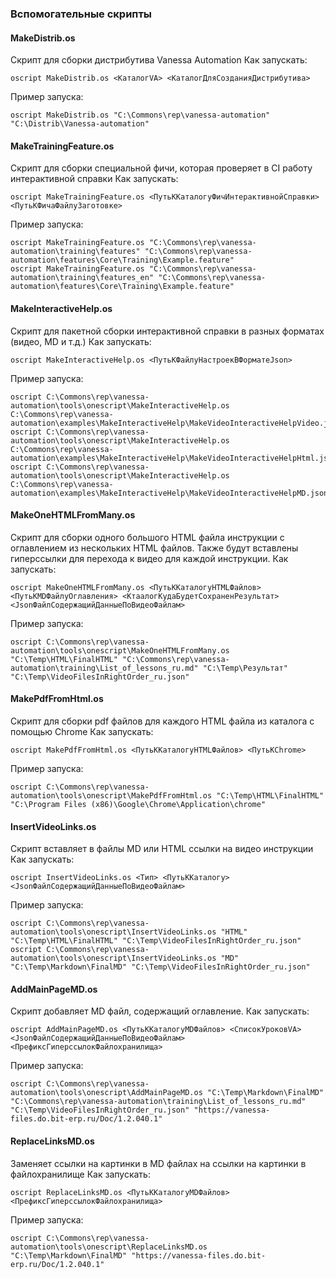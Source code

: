 ### Вспомогательные скрипты

#### MakeDistrib.os

Скрипт для сборки дистрибутива Vanessa Automation
Как запускать:
```
oscript MakeDistrib.os <КаталогVA> <КаталогДляСозданияДистрибутива>
```
Пример запуска:
```
oscript MakeDistrib.os "C:\Commons\rep\vanessa-automation" "C:\Distrib\Vanessa-automation"
```


#### MakeTrainingFeature.os

Скрипт для сборки специальной фичи, которая проверяет в CI работу интерактивной справки
Как запускать:
```
oscript MakeTrainingFeature.os <ПутьККаталогуФичИнтерактивнойСправки> <ПутьКФичаФайлуЗаготовке>
```
Пример запуска:
```
oscript MakeTrainingFeature.os "C:\Commons\rep\vanessa-automation\training\features" "C:\Commons\rep\vanessa-automation\features\Core\Training\Example.feature"
oscript MakeTrainingFeature.os "C:\Commons\rep\vanessa-automation\training\features_en" "C:\Commons\rep\vanessa-automation\features\Core\Training\Example.feature"
```


#### MakeInteractiveHelp.os

Скрипт для пакетной сборки интерактивной справки в разных форматах (видео, MD и т.д.)
Как запускать:
```
oscript MakeInteractiveHelp.os <ПутьКФайлуНастроекВФорматеJson>
```
Пример запуска:
```
oscript C:\Commons\rep\vanessa-automation\tools\onescript\MakeInteractiveHelp.os C:\Commons\rep\vanessa-automation\examples\MakeInteractiveHelp\MakeVideoInteractiveHelpVideo.json
oscript C:\Commons\rep\vanessa-automation\tools\onescript\MakeInteractiveHelp.os C:\Commons\rep\vanessa-automation\examples\MakeInteractiveHelp\MakeVideoInteractiveHelpHtml.json
oscript C:\Commons\rep\vanessa-automation\tools\onescript\MakeInteractiveHelp.os C:\Commons\rep\vanessa-automation\examples\MakeInteractiveHelp\MakeVideoInteractiveHelpMD.json
```

#### MakeOneHTMLFromMany.os

Скрипт для сборки одного большого HTML файла инструкции с оглавлением из нескольких HTML файлов. Также будут вставлены гиперссылки для перехода к видео для каждой инструкции.
Как запускать:
```
oscript MakeOneHTMLFromMany.os <ПутьККаталогуHTMLФайлов> <ПутьКMDФайлуОглавления> <КтаалогКудаБудетСохраненРезультат> <JsonФайлСодержащийДанныеПоВидеоФайлам>
```
Пример запуска:
```
oscript C:\Commons\rep\vanessa-automation\tools\onescript\MakeOneHTMLFromMany.os "C:\Temp\HTML\FinalHTML" "C:\Commons\rep\vanessa-automation\training\List_of_lessons_ru.md" "C:\Temp\Результат" "C:\Temp\VideoFilesInRightOrder_ru.json"
```

#### MakePdfFromHtml.os

Скрипт для сборки pdf файлов для каждого HTML файла из каталога с помощью Chrome
Как запускать:
```
oscript MakePdfFromHtml.os <ПутьККаталогуHTMLФайлов> <ПутьКChrome>
```
Пример запуска:
```
oscript C:\Commons\rep\vanessa-automation\tools\onescript\MakePdfFromHtml.os "C:\Temp\HTML\FinalHTML" "C:\Program Files (x86)\Google\Chrome\Application\chrome"
```

#### InsertVideoLinks.os

Скрипт вставляет в файлы MD или HTML ссылки на видео инструкции
Как запускать:
```
oscript InsertVideoLinks.os <Тип> <ПутьККаталогу> <JsonФайлСодержащийДанныеПоВидеоФайлам>
```
Пример запуска:
```
oscript C:\Commons\rep\vanessa-automation\tools\onescript\InsertVideoLinks.os "HTML" "C:\Temp\HTML\FinalHTML" "C:\Temp\VideoFilesInRightOrder_ru.json" 
oscript C:\Commons\rep\vanessa-automation\tools\onescript\InsertVideoLinks.os "MD" "C:\Temp\Markdown\FinalMD" "C:\Temp\VideoFilesInRightOrder_ru.json" 
```

#### AddMainPageMD.os

Скрипт добавляет MD файл, содержащий оглавление.
Как запускать:
```
oscript AddMainPageMD.os <ПутьККаталогуMDФайлов> <СписокУроковVA> <JsonФайлСодержащийДанныеПоВидеоФайлам> <ПрефиксГиперссылокФайлохранилища>
```
Пример запуска:
```
oscript C:\Commons\rep\vanessa-automation\tools\onescript\AddMainPageMD.os "C:\Temp\Markdown\FinalMD" "C:\Commons\rep\vanessa-automation\training\List_of_lessons_ru.md" "C:\Temp\VideoFilesInRightOrder_ru.json" "https://vanessa-files.do.bit-erp.ru/Doc/1.2.040.1"
```


#### ReplaceLinksMD.os

Заменяет ссылки на картинки в MD файлах на ссылки на картинки в файлохранилище
Как запускать:
```
oscript ReplaceLinksMD.os <ПутьККаталогуMDФайлов> <ПрефиксГиперссылокФайлохранилища>
```
Пример запуска:
```
oscript C:\Commons\rep\vanessa-automation\tools\onescript\ReplaceLinksMD.os "C:\Temp\Markdown\FinalMD" "https://vanessa-files.do.bit-erp.ru/Doc/1.2.040.1"
```
